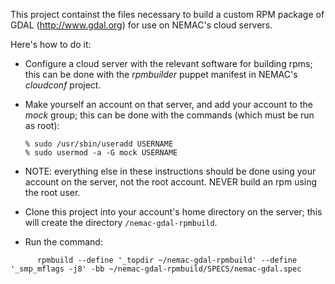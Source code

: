 This project containst the files necessary to build a custom RPM package of GDAL (http://www.gdal.org)
for use on NEMAC's cloud servers.

Here's how to do it:

* Configure a cloud server with the relevant software for building rpms; this can be done with the
  _rpmbuilder_ puppet manifest in NEMAC's _cloudconf_ project.
  
* Make yourself an account on that server, and add your account to the _mock_ group; this can be
  done with the commands (which must be run as root):
  
      % sudo /usr/sbin/useradd USERNAME
      % sudo usermod -a -G mock USERNAME
      
* NOTE: everything else in these instructions should be done using your account on the server, not
  the root account.  NEVER build an rpm using the root user.
      
* Clone this project into your account's home directory on the server; this will create
  the directory `/nemac-gdal-rpmbuild`.
  
* Run the command:

```
      rpmbuild --define '_topdir ~/nemac-gdal-rpmbuild' --define '_smp_mflags -j8' -bb ~/nemac-gdal-rpmbuild/SPECS/nemac-gdal.spec
```

